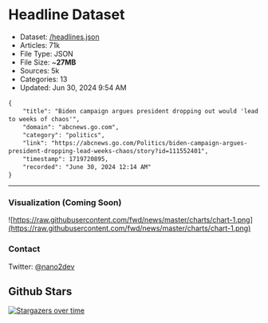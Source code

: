 # Headline Dataset

- Dataset: [/headlines.json](https://raw.githubusercontent.com/fwd/news/master/headlines.json) 
- Articles: 71k
- File Type: JSON
- File Size: ~**27MB**
- Sources: 5k
- Categories: 13
- Updated: Jun 30, 2024 9:54 AM

```
{
    "title": "Biden campaign argues president dropping out would 'lead to weeks of chaos'",
    "domain": "abcnews.go.com",
    "category": "politics",
    "link": "https://abcnews.go.com/Politics/biden-campaign-argues-president-dropping-lead-weeks-chaos/story?id=111552401",
    "timestamp": 1719720895,
    "recorded": "June 30, 2024 12:14 AM"
}
```

---

### Visualization (Coming Soon)

![https://raw.githubusercontent.com/fwd/news/master/charts/chart-1.png](https://raw.githubusercontent.com/fwd/news/master/charts/chart-1.png)

### Contact 

Twitter: [@nano2dev](https://twitter.com/nano2dev)

## Github Stars

[![Stargazers over time](https://starchart.cc/fwd/news.svg)](https://starchart.cc/fwd/news)
